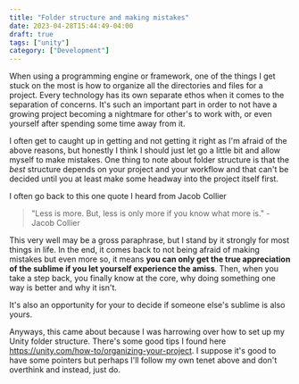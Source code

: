 ```yaml
---
title: "Folder structure and making mistakes"
date: 2023-04-28T15:44:49-04:00
draft: true
tags: ["unity"]
category: ["Development"]
---
```


When using a programming engine or framework, one of the things I get stuck on the most is how to organize all the directories and files for a project. Every technology has its own separate ethos when it comes to the separation of concerns. It's such an important part in order to not have a growing project becoming a nightmare for other's to work with, or even yourself after spending some time away from it.

I often get to caught up in getting and not getting it right as I'm afraid of the above reasons, but honestly I think I should just let go a little bit and allow myself to make mistakes. One thing to note about folder structure is that the *best* structure depends on your project and your workflow and that can't be decided until you at least make some headway into the project itself first.

I often go back to this one quote I heard from Jacob Collier

> "Less is more. But, less is only more if you know what more is." - Jacob Collier

This very well may be a gross paraphrase, but I stand by it strongly for most things in life. In the end, it comes back to not being afraid of making mistakes but even more so, it means **you can only get the true appreciation of the sublime if you let yourself experience the amiss**. Then, when you take a step back, you finally know at the core, why doing something one way is better and why it isn't.

It's also an opportunity for your to decide if someone else's sublime is also yours.

Anyways, this came about because I was harrowing over how to set up my Unity folder structure. There's some good tips I found here https://unity.com/how-to/organizing-your-project.
I suppose it's good to have some pointers but perhaps I'll follow my own tenet above and don't overthink and instead, just do.
